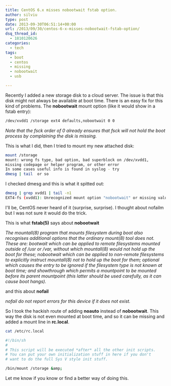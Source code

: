 ```yaml
---
title: CentOS 6.x misses nobootwait fstab option.
author: silviu
type: post
date: 2013-09-30T06:51:14+00:00
url: /2013/09/30/centos-6-x-misses-nobootwait-fstab-option/
dsq_thread_id:
  - 1810120626
categories:
  - tech
tags:
  - boot
  - centos
  - missing
  - nobootwait
  - usb

---
```

Recently I added a new storage disk to a cloud server. The issue is that this disk might not always be available at boot time. There is an easy fix for this kind of problems. The **nobootwait** mount option (like it would show in a fstab entry):

```bash
/dev/xvdd1 /storage ext4 defaults,nobootwait 0 0
```


_Note that the fsck order of 0 already ensures that fsck will not hold the boot process by complaining the disk is missing._

This is what I did, then I tried to mount my new attached disk:

```bash
mount /storage
mount: wrong fs type, bad option, bad superblock on /dev/xvdd1,
missing codepage or helper program, or other error
In some cases useful info is found in syslog - try
dmesg | tail  or so
```

I checked dmesg and this is what it spitted out:

```bash
dmesg | grep xvdd1 | tail -n1
EXT4-fs (xvdd1): Unrecognized mount option "nobootwait" or missing value
```

I'll be, CentOS never heard of it (surprise, surprise). I thought about nofailm but I was not sure it would do the trick.

This is what **fstab(5)** says about **nobootwait**

_The mountall(8) program that mounts filesystem during boot also recognises additional options that the ordinary mount(8) tool does not. These are: bootwait which can be applied to remote filesystems mounted outside of /usr or /var, without which mountall(8) would not hold up the boot for these; nobootwait which can be applied to non-remote filesystems to explicitly instruct mountall(8) not to hold up the boot for them; optional which causes the entry to be ignored if the filesystem type is not known at boot time; and showthrough which permits a mountpoint to be mounted before its parent mountpoint (this latter should be used carefully, as it can cause boot hangs)._

and this about **nofail**

_nofail do not report errors for this device if it does not exist._

So I took the hackish route of adding **noauto** instead of **nobootwait**. This way the disk is not even mounted at boot time, and so it can be missing and added a mount line in **rc.local**.

```bash
cat /etc/rc.local

#!/bin/sh
#
# This script will be executed *after* all the other init scripts.
# You can put your own initialization stuff in here if you don't
# want to do the full Sys V style init stuff.

/bin/mount /storage &amp;
```

Let me know if you know or find a better way of doing this.